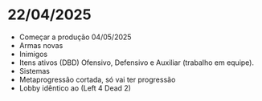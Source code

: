 # 22/04/2025

- Começar a produção 04/05/2025
- Armas novas
- Inimigos
- Itens ativos (DBD) Ofensivo, Defensivo e Auxiliar (trabalho em equipe).
- Sistemas
- Metaprogressão cortada, só vai ter progressão
- Lobby idêntico ao (Left 4 Dead 2)